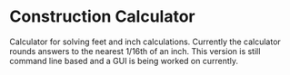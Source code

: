 # Construction Calculator

Calculator for solving feet and inch calculations. Currently the calculator rounds answers to the nearest 1/16th of an inch.
This version is still command line based and a GUI is being worked on currently. 


